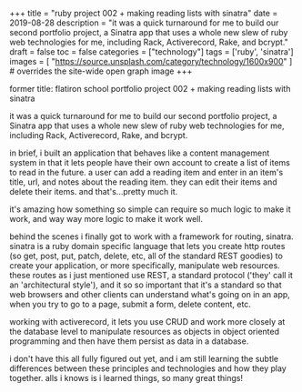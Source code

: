 +++
title = "ruby project 002 + making reading lists with sinatra"
date = 2019-08-28
description = "it was a quick turnaround for me to build our second portfolio project, a Sinatra app that uses a whole new slew of ruby web technologies for me, including Rack, Activerecord, Rake, and bcrypt."
draft = false
toc = false
categories = ["technology"]
tags = ['ruby', 'sinatra']
images = [
  "https://source.unsplash.com/category/technology/1600x900"
] # overrides the site-wide open graph image
+++

former title: flatiron school portfolio project 002 + making reading lists with sinatra

it was a quick turnaround for me to build our second portfolio project, a Sinatra app that uses a whole new slew of ruby web technologies for me, including Rack, Activerecord, Rake, and bcrypt.

in brief, i built an application that behaves like a content management system in that it lets people have their own account to create a list of items to read in the future. a user can add a reading item and enter in an item's title, url, and notes about the reading item. they can edit their items and delete their items. and that's...pretty much it.

it's amazing how something so simple can require so much logic to make it work, and way way more logic to make it work well.


behind the scenes i finally got to work with a framework for routing, sinatra. sinatra is a ruby domain specific language that lets you create http routes (so get, post, put, patch, delete, etc, all of the standard REST goodies) to create your application, or more specifically, manipulate web resources. these routes as i just mentioned use REST, a standard protocol ('they' call it an 'architectural style'), and it so so important that it's a standard so that web browsers and other clients can understand what's going on in an app, when you try to go to a page, submit a form, delete content, etc.

working with activerecord, it lets you use CRUD and work more closely at the database level to manipulate resources as objects in object oriented programming and then have them persist as data in a database.

i don't have this all fully figured out yet, and i am still learning the subtle differences between these principles and technologies and how they play together. alls i knows is i learned things, so many great things!

